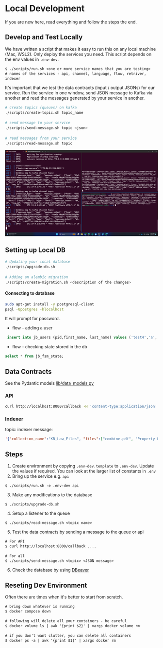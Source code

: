 # Local Development

If you are new here, read everything and follow the steps the end.

## Develop and Test Locally

We have written a script that makes it easy to run this on any local machine (Mac, WSL2). Only deploy the services you need. This script depends on the env values in `.env-dev`.

```
$ ./scripts/run.sh <one or more service names that you are testing>
# names of the services - api, channel, language, flow, retriver, indexer
```

It's important that we test the data contracts (input / output JSONs) for our service. Run the service in one window, send JSON message to Kafka via another and read the messages generated by your service in another. 

```bash
# create topics (queues) on kafka
./scripts/create-topic.sh topic_name

# send message to your service
./scripts/send-message.sh topic <json>

# read messages from your service
./scripts/read-message.sh topic
```

![](../assets/local-terminal.png)

## Setting up Local DB

```bash
# Updating your local database
./scripts/upgrade-db.sh

# Adding an alembic migration
./scripts/create-migration.sh <description of the changes>
```

#### Connecting to database
```bash
sudo apt-get install -y postgresql-client
psql -Upostgres -hlocalhost
```
It will prompt for password.


- flow - adding a user
```sql
 insert into jb_users (pid,first_name, last_name) values ('test4','a','b');
```
- flow - checking state stored in the db
```sql
select * from jb_fsm_state;
```

## Data Contracts

See the Pydantic models [lib/data_models.py](lib/data_models.py)

### API
```bash
curl http://localhost:8000/callback -H 'content-type:application/json' -d '{"object": "whatsapp_business_account", "entry": [{"id": "112776635030672", "changes": [{"value": {"messaging_product": "whatsapp", "metadata": {"display_phone_number": "919711028566", "phone_number_id": "116346771524855"}, "contacts": [{"profile": {"name": "Test User"}, "wa_id": "919999999999"}], "messages": [{"from": "919999999999", "id": "wamid.HBgMOTE5ODg2Njg5NzU0FQIAEhgUM0E0RjQ2QzQyMUUxREYyODcxNjQA", "timestamp": "1705550692", "text": {"body": "Hey"}, "type": "text"}]}, "field": "messages"}]}]}'
```

### Indexer

topic: indexer
message:
```json
'{"collection_name":"KB_Law_Files", "files":["combine.pdf", "Property Law.xlsx", "Information Technology Laws.xlsx", "Family Laws for Succession and Inheritance.xlsx", "Senior Citizens Rights.xlsx", "Motor Vehicles Act.xlsx", "Income Tax Compliance.xlsx", "Cyber Crimes.xlsx", "Disability Rights.xlsx", "Women Rights.xlsx", "Law related to SC and ST.xlsx", "Medical Termination of Pregnancy.xlsx", "Mental Health.xlsx", "Narcotics and Psycotropic Substances.xlsx", "Formation of Company and Corporate Social Responsibility.xlsx", "POCSO Act.xlsx", "SEBI Regulations.xlsx", "Legal Services in India.xlsx", "Transgender Rights.xlsx", "Farmer Rights.xlsx", "Arbitration Conciliation.xlsx", "Labour Laws.xlsx"]}'
```
            
## Steps

1. Create environment by copying `.env-dev.template` to `.env-dev`. Update the values if required. You can look at the larger list of constants in `.env`
2. Bring up the service e.g. `api`
```
$ ./scripts/run.sh -e .env-dev api
```
3. Make any modifications to the database 
```
$ ./scripts/upgrade-db.sh
```
4. Setup a listener to the queue
```
$ ./scripts/read-message.sh <topic name>
```
5. Test the data contracts by sending a message to the queue or api
```
# For API
$ curl http://localhost:8000/callback ....

# For all
$ ./scripts/send-message.sh <topic> <JSON message>
```
6. Check the database by using [DBeaver](https://dbeaver.io/)

## Reseting Dev Environment

Often there are times when it's better to start from scratch.

```
# bring down whatever is running
$ docker compose down

# following will delete all your containers - be careful
$ docker volume ls | awk '{print $2}' | xargs docker volume rm

# if you don't want clutter, you can delete all containers
$ docker ps -a | awk '{print $1}' | xargs docker rm
```

